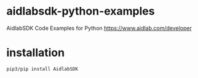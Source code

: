 # aidlabsdk-python-examples

AidlabSDK Code Examples for Python https://www.aidlab.com/developer

# installation

`pip3/pip install AidlabSDK`
